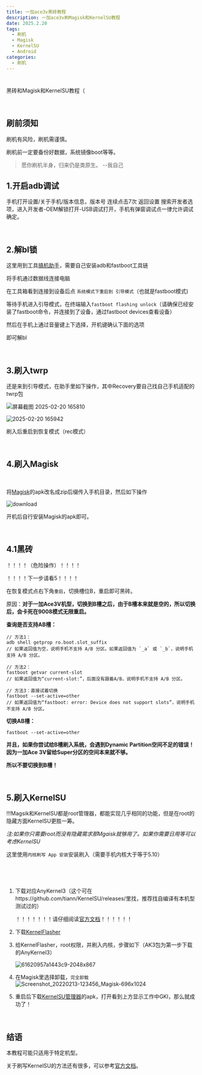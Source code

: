 ```yaml
---
title: 一加ace3v黑砖教程
description: 一加ace3v刷Magisk和KernelSU教程
date: 2025.2.20
tags: 
  - 刷机
  - Magisk
  - KernelSU
  - Android
categories: 
  - 刷机 
---
```

# 

黑砖和Magisk和KernelSU教程（

‍

## 刷前须知

刷机有风险，刷机需谨慎。

刷机前一定要备份好数据，系统镜像boot等等。

> 愿你刷机半身，归来仍是类原生。                                                        --我自己

## 1.开启adb调试

手机打开设置/关于手机/版本信息，版本号 连续点击7次  返回设置   搜索开发者选项，进入开发者-OEM解锁打开-USB调试打开，手机有弹窗调试点一律允许调试确定。

‍

## 2.解bl锁

这里用到工具[搞机助手](https://lsdy.top/gjzs)，需要自己安装adb和fastboot工具链

将手机通过数据线连接电脑

在工具箱看到连接到设备后点 `系统模式下重启到 引导模式`​（也就是fastboot模式)

等待手机进入引导模式，在终端输入`fastboot flashing unlock`​（请确保已经安装了fastboot命令，并连接到了设备，通过fastboot devices查看设备）

然后在手机上通过音量键上下选择，开机键确认下面的选项

即可解bl

‍

## 3.刷入twrp

还是来到引导模式，在助手里如下操作，其中Recovery要自己找自己手机适配的twrp包

​![屏幕截图 2025-02-20 165810](../public/2025-02-20165810-20250220182654-9l3g0o1.png)​

​![2025-02-20 165942](../public/2025-02-20165942-20250220182638-btf45x2.png)​

刷入后重启到恢复模式（rec模式）

‍

## 4.刷入Magisk

​

将[Magisk](https://github.com/topjohnwu/Magisk)的apk改名成zip后缀传入手机目录，然后如下操作

​![download](../public/download-20250220170334-o2fsvje.png)​

开机后自行安装Magisk的apk即可。

‍

## 4.1黑砖

！！！！（危险操作）！！！！

！！！！下一步请看5！！！！

在恢复模式点右下角`重启`​，切换槽位B，重启即可黑砖。

原因：**对于一加Ace3V机型，切换到B槽之后，由于B槽本来就是空的，所以切换后，会卡死在9008模式无限重启。**

**查询是否支持AB槽：**

```shell
// 方法1：
adb shell getprop ro.boot.slot_suffix
// 如果返回值为空，说明手机不支持 A/B 分区。如果返回值为 `_a` 或 `_b`，说明手机支持 A/B 分区。

// 方法2：
fastboot getvar current-slot
// 如果返回值为“current-slot:”，后面没有跟着A/B，说明手机不支持 A/B 分区。

// 方法3：直接试着切换
fastboot --set-active=other
// 如果返回值为“fastboot: error: Device does not support slots”，说明手机不支持 A/B 分区。
```

**切换AB槽：**

```shell
fastboot --set-active=other
```

**并且，如果你尝试给B槽刷入系统，会遇到Dynamic Partition空间不足的错误！因为一加Ace 3V留给Super分区的空间本来就不够。**

**所以不要切换到B槽！**

‍

## 5.刷入KernelSU

!!!Magsik和KernelSU都是root管理器，都能实现几乎相同的功能，但是在root的隐藏方面KernelSU更胜一筹。

*注:如果你只需要root而没有隐藏需求那Mgaisk就够用了。如果你需要日用等可以考虑KernelSU*

这里使用`内核刷写 App 安装`​安装刷入（需要手机内核大于等于5.10）

‍

‍

1. 下载对应AnyKernel3（这个可在https://github.com/tiann/KernelSU/releases/里找，推荐找自编译有本机型测试过的）

    ！！！！！！！请仔细阅读[官方文档](https://kernelsu.org/zh_CN/guide/installation.html#install-by-kernel-flasher)！！！！！！
2. 下载[KernelFlasher](https://github.com/capntrips/KernelFlasher/releases)
3. 给KernelFlasher，root权限，并刷入内核，步骤如下（AK3包为第一步下载的AnyKernel3）

    ​![61620957a1443c9-2048x867](../public/61620957a1443c9-2048x867-20250220174431-3at4xty.jpg)​
4. 在Magisk里选择卸载，`完全卸载`​![Screenshot_20220213-123456_Magisk-696x1024](../public/Screenshot_20220213-123456_Magisk-696x1024-20250220174829-10ttpfm.png)​
5. 重启后下载[KernelSU管理器](https://github.com/tiann/KernelSU/releases)的apk，打开看到上方显示工作中GKI，那么就成功了！

‍

## 结语

本教程可能只适用于特定机型。

关于刷写KernelSU的方法还有很多，可以参考[官方文档](https://kernelsu.org/zh_CN/guide/installation.html)。

‍
